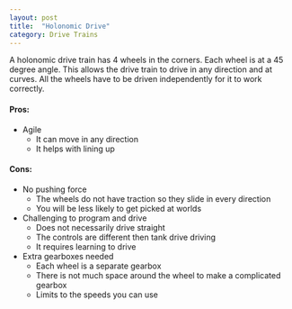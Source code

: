 ```yaml
---
layout: post
title:  "Holonomic Drive"
category: Drive Trains
---
```


A holonomic drive train has 4 wheels in the corners. Each wheel is at a 45 degree angle. This allows the drive train to drive in any direction and at curves. All the wheels have to be driven independently for it to work correctly. 

#### Pros:
* Agile
    * It can move in any direction 
    * It helps with lining up
    
    
#### Cons:
* No pushing force
    * The wheels do not have traction so they slide in every direction
    * You will be less likely to get picked at worlds
* Challenging to program and drive
    * Does not necessarily drive straight
    * The controls are different then tank drive driving
    * It requires learning to drive
* Extra gearboxes needed
    * Each wheel is a separate gearbox
    * There is not much space around the wheel to make a complicated gearbox
    * Limits to the speeds you can use